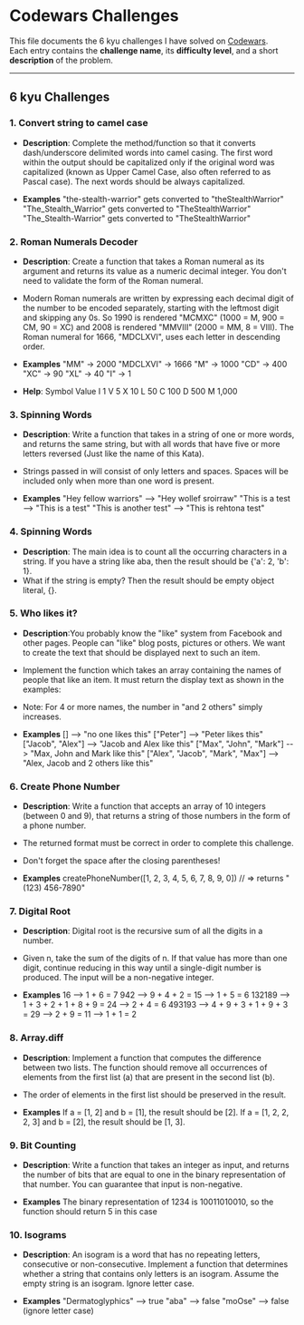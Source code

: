 # Codewars Challenges

This file documents the 6 kyu challenges I have solved on [Codewars](https://www.codewars.com/).  
Each entry contains the **challenge name**, its **difficulty level**, and a short **description** of the problem.

---

## 6 kyu Challenges

### 1. Convert string to camel case

- **Description**: Complete the method/function so that it converts dash/underscore delimited words into camel casing. The first word within the output should be capitalized only if the original word was capitalized (known as Upper Camel Case, also often referred to as Pascal case). The next words should be always capitalized.

- **Examples**
"the-stealth-warrior" gets converted to "theStealthWarrior"
"The_Stealth_Warrior" gets converted to "TheStealthWarrior"
"The_Stealth-Warrior" gets converted to "TheStealthWarrior"


### 2. Roman Numerals Decoder

- **Description**: Create a function that takes a Roman numeral as its argument and returns its value as a numeric decimal integer. You don't need to validate the form of the Roman numeral.
- Modern Roman numerals are written by expressing each decimal digit of the number to be encoded separately, starting with the leftmost digit and skipping any 0s. So 1990 is rendered "MCMXC" (1000 = M, 900 = CM, 90 = XC) and 2008 is rendered "MMVIII" (2000 = MM, 8 = VIII). The Roman numeral for 1666, "MDCLXVI", uses each letter in descending order.

- **Examples**
"MM"      -> 2000
"MDCLXVI" -> 1666
"M"       -> 1000
"CD"      ->  400
"XC"      ->   90
"XL"      ->   40
"I"       ->    1

- **Help**:
Symbol    Value
I          1
V          5
X          10
L          50
C          100
D          500
M          1,000


### 3. Spinning Words
- **Description**: Write a function that takes in a string of one or more words, and returns the same string, but with all words that have five or more letters reversed (Just like the name of this Kata).
- Strings passed in will consist of only letters and spaces. Spaces will be included only when more than one word is present.

- **Examples**
"Hey fellow warriors"  --> "Hey wollef sroirraw" 
"This is a test        --> "This is a test" 
"This is another test" --> "This is rehtona test"


### 4. Spinning Words
- **Description**: The main idea is to count all the occurring characters in a string. If you have a string like aba, then the result should be {'a': 2, 'b': 1}.
- What if the string is empty? Then the result should be empty object literal, {}.


### 5. Who likes it?
- **Description**:You probably know the "like" system from Facebook and other pages. People can "like" blog posts, pictures or others. We want to create the text that should be displayed next to such an item.
- Implement the function which takes an array containing the names of people that like an item. It must return the display text as shown in the examples:
- Note: For 4 or more names, the number in "and 2 others" simply increases.

- **Examples**
[]                                -->  "no one likes this"
["Peter"]                         -->  "Peter likes this"
["Jacob", "Alex"]                 -->  "Jacob and Alex like this"
["Max", "John", "Mark"]           -->  "Max, John and Mark like this"
["Alex", "Jacob", "Mark", "Max"]  -->  "Alex, Jacob and 2 others like this"


### 6. Create Phone Number
- **Description**: Write a function that accepts an array of 10 integers (between 0 and 9), that returns a string of those numbers in the form of a phone number.
- The returned format must be correct in order to complete this challenge.
- Don't forget the space after the closing parentheses!

- **Examples**
createPhoneNumber([1, 2, 3, 4, 5, 6, 7, 8, 9, 0]) // => returns "(123) 456-7890"


### 7. Digital Root
- **Description**: Digital root is the recursive sum of all the digits in a number.
- Given n, take the sum of the digits of n. If that value has more than one digit, continue reducing in this way until a single-digit number is produced. The input will be a non-negative integer.

- **Examples**
16  -->  1 + 6 = 7
942  -->  9 + 4 + 2 = 15  -->  1 + 5 = 6
132189  -->  1 + 3 + 2 + 1 + 8 + 9 = 24  -->  2 + 4 = 6
493193  -->  4 + 9 + 3 + 1 + 9 + 3 = 29  -->  2 + 9 = 11  -->  1 + 1 = 2


### 8. Array.diff
- **Description**: Implement a function that computes the difference between two lists. The function should remove all occurrences of elements from the first list (a) that are present in the second list (b).
- The order of elements in the first list should be preserved in the result.

- **Examples**
If a = [1, 2] and b = [1], the result should be [2].
If a = [1, 2, 2, 2, 3] and b = [2], the result should be [1, 3].


### 9. Bit Counting
- **Description**: Write a function that takes an integer as input, and returns the number of bits that are equal to one in the binary representation of that number. You can guarantee that input is non-negative.

- **Examples**
 The binary representation of 1234 is 10011010010, so the function should return 5 in this case


### 10. Isograms
- **Description**: An isogram is a word that has no repeating letters, consecutive or non-consecutive. Implement a function that determines whether a string that contains only letters is an isogram. Assume the empty string is an isogram. Ignore letter case.

- **Examples**
"Dermatoglyphics" --> true
"aba" --> false
"moOse" --> false (ignore letter case)


